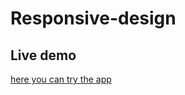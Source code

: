 # Responsive-design

## Live demo

[here you can try the app](https://dazzling-poitras-10996d.netlify.app/)
